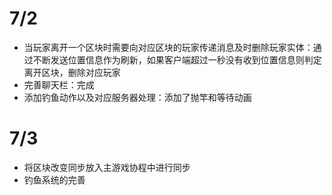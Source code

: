 # 7/2

* 当玩家离开一个区块时需要向对应区块的玩家传递消息及时删除玩家实体：通过不断发送位置信息作为刷新，如果客户端超过一秒没有收到位置信息则判定离开区块，删除对应玩家
* 完善聊天栏：完成
* 添加钓鱼动作以及对应服务器处理：添加了抛竿和等待动画

# 7/3

* 将区块改变同步放入主游戏协程中进行同步
* 钓鱼系统的完善